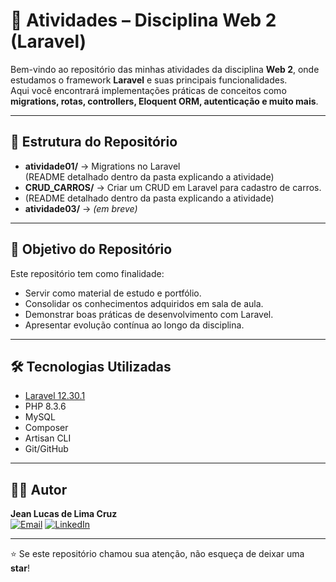 # 🚀 Atividades – Disciplina Web 2 (Laravel)

Bem-vindo ao repositório das minhas atividades da disciplina **Web 2**, onde estudamos o framework **Laravel** e suas principais funcionalidades.  
Aqui você encontrará implementações práticas de conceitos como **migrations, rotas, controllers, Eloquent ORM, autenticação e muito mais**.

---

## 📂 Estrutura do Repositório
- **atividade01/** → Migrations no Laravel  
  (README detalhado dentro da pasta explicando a atividade)
- **CRUD_CARROS/** → Criar um CRUD em Laravel para cadastro de carros.
- (README detalhado dentro da pasta explicando a atividade) 
- **atividade03/** → *(em breve)*  

---

## 🎯 Objetivo do Repositório
Este repositório tem como finalidade:
- Servir como material de estudo e portfólio.
- Consolidar os conhecimentos adquiridos em sala de aula.
- Demonstrar boas práticas de desenvolvimento com Laravel.
- Apresentar evolução contínua ao longo da disciplina.

---

## 🛠️ Tecnologias Utilizadas
- [Laravel 12.30.1](https://laravel.com/)
- PHP 8.3.6
- MySQL
- Composer
- Artisan CLI
- Git/GitHub

---

## 👨‍💻 Autor
**Jean Lucas de Lima Cruz**  
[![Email](https://img.shields.io/badge/Email-jeanlucas091410%40gmail.com-red?logo=gmail&logoColor=white)](mailto:jeanlucas091410@gmail.com)
[![LinkedIn](https://img.shields.io/badge/LinkedIn-Jean%20Lucas-blue?logo=linkedin&logoColor=white)](https://www.linkedin.com/in/jean-lucas-de-lima-cruz-19718b208) 

---

⭐ Se este repositório chamou sua atenção, não esqueça de deixar uma **star**!
